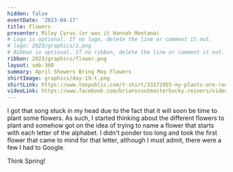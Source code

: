 ```yaml
---
hidden: false
eventDate: '2023-04-17'
title: Flowers
presenter: Miley Cyrus (or was it Hannah Montana)
# Logo is optional. If no logo, delete the line or comment it out.
# logo: 2023/graphics/1.png
# Ribbon is optional. If no ribbon, delete the line or comment it out.
ribbon: 2023/graphics/flower.png
layout: smb-360
summary: April Showers Bring May Flowers
shirtImage: graphics/day-19-t.png
shirtLink: https://www.teepublic.com/t-shirt/33171955-my-plants-are-rooting-for-me?feed_sku=33171955D1V&feed_country=US&utm_source=google&utm_medium=shopping&utm_campaign=%5BG%5D+%5BG.NAM%5D+%5BL.ENG%5D+%5BGEN%5D+%5BC.TShirts%5D+%5BPLF%5D&utm_id=notset&utm_content=plant&ar_clx=yes&ar_channel=google&ar_campaign=71700000088748521&ar_adgroup=58700007503484722&ar_ad=PRODUCT_GROUP&ar_strategy=search&utm_source=google&utm_medium=cpc&utm_campaign=%5BG%5D+%5BG.USA%5D+%5BL.ENG%5D+%5BGEN%5D+%5BC.TShirts%5D+%5BSSC%5D&gclid=CjwKCAjw6IiiBhAOEiwALNqncaFMF2mkF3h-TaUD9g0WGWgpJpbave3Ftl7peYehcizqGF2fNbVaFhoC_wgQAvD_BwE&gclsrc=aw.ds
videoLink: https://www.facebook.com/brianscoutmasterbucky.reiners/videos/843217410741195
---
```


I got that song stuck in my head due to the fact that it will soon be time to plant some flowers.  As such, I started thinking about the different flowers to plant and somehow got on the idea of trying to name a flower that starts with each letter of the alphabet.  I didn't ponder too long and took the first flower that came to mind for that letter, although I must admit, there were a few I had to Google.

Think Spring!

